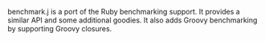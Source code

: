 benchmark.j is a port of the Ruby benchmarking support. It provides a similar API and some additional goodies.
It also adds Groovy benchmarking by supporting Groovy closures.